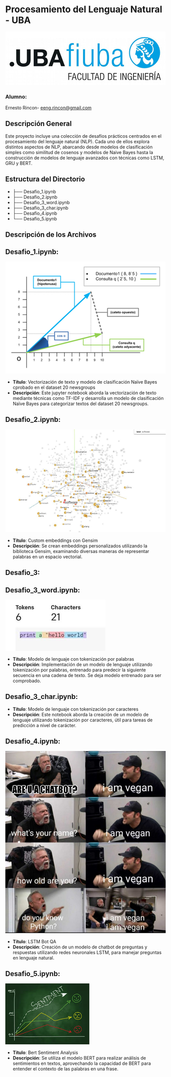 # Procesamiento del Lenguaje Natural - UBA

![Logo FIUBA](https://github.com/hernancontigiani/ceia_memorias_especializacion/raw/master/Figures/logoFIUBA.jpg)

### Alumno:
Ernesto Rincon- eeng.rincon@gmail.com 

## Descripción General

Este proyecto incluye una colección de desafíos prácticos centrados en el procesamiento del lenguaje natural (NLP). Cada uno de ellos explora distintos aspectos de NLP, abarcando desde modelos de clasificación simples como similitud de cosenos y modelos de Naive Bayes hasta la construcción de modelos de lenguaje avanzados con técnicas como LSTM, GRU y BERT.

## Estructura del Directorio

- ├── Desafio_1.ipynb
- ├── Desafio_2.ipynb
- ├── Desafio_3_word.ipynb
- ├── Desafio_3_char.ipynb
- ├── Desafio_4.ipynb
- └── Desafio_5.ipynb


## Descripción de los Archivos

## **Desafio_1.ipynb**: 
![Cosine similarity](./assets/figura12_vectorial.png)
  - **Título**: Vectorización de texto y modelo de clasificación Naïve Bayes cprobado en el dataset 20 newsgroups
  - **Descripción**: Este jupyter notebook aborda la vectorización de texto mediante técnicas como TF-IDF y desarrolla un modelo de clasificación Naïve Bayes para categorizar textos del dataset 20 newsgroups.

## **Desafio_2.ipynb**:
![Word embeddings](./assets/embeddings.jpg)
  - **Título**: Custom embeddings con Gensim
  - **Descripción**: Se crean embeddings personalizados utilizando la biblioteca Gensim, examinando diversas maneras de representar palabras en un espacio vectorial.

## **Desafio_3**:
## **Desafio_3_word.ipynb**:
![Tokenization](./assets/tokens.jpeg)
  - **Título**: Modelo de lenguaje con tokenización por palabras
  - **Descripción**: Implementación de un modelo de lenguaje utilizando tokenización por palabras, entrenado para predecir la siguiente secuencia en una cadena de texto. Se deja modelo entrenado para ser comprobado.

## **Desafio_3_char.ipynb**:
  - **Título**: Modelo de lenguaje con tokenización por caracteres
  - **Descripción**: Este notebook aborda la creación de un modelo de lenguaje utilizando tokenización por caracteres, útil para tareas de predicción a nivel de carácter.

## **Desafio_4.ipynb**:
![Chatbot](./assets/chatbot.png)
  - **Título**: LSTM Bot QA
  - **Descripción**: Creación de un modelo de chatbot de preguntas y respuestas utilizando redes neuronales LSTM, para manejar preguntas en lenguaje natural.

## **Desafio_5.ipynb**:
![Sentiment analysis](./assets/sentiment-analysis.jpeg)
  - **Título**: Bert Sentiment Analysis
  - **Descripción**: Se utiliza el modelo BERT para realizar análisis de sentimientos en textos, aprovechando la capacidad de BERT para entender el contexto de las palabras en una frase.


